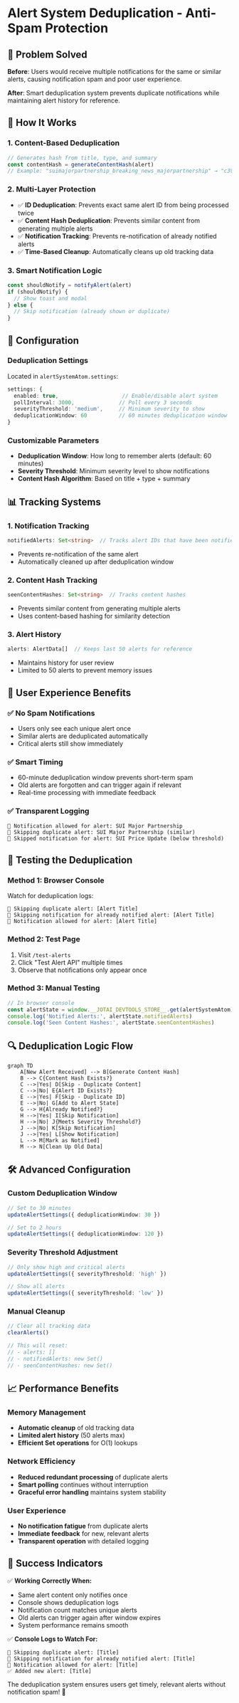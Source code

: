 # Alert System Deduplication - Anti-Spam Protection

## 🚫 Problem Solved

**Before**: Users would receive multiple notifications for the same or similar alerts, causing notification spam and poor user experience.

**After**: Smart deduplication system prevents duplicate notifications while maintaining alert history for reference.

## 🧠 How It Works

### 1. **Content-Based Deduplication**
```typescript
// Generates hash from title, type, and summary
const contentHash = generateContentHash(alert)
// Example: "suimajorpartnership_breaking_news_majorpartnership" → "c3VpbWFqb3JwYXJ0"
```

### 2. **Multi-Layer Protection**
- ✅ **ID Deduplication**: Prevents exact same alert ID from being processed twice
- ✅ **Content Hash Deduplication**: Prevents similar content from generating multiple alerts
- ✅ **Notification Tracking**: Prevents re-notification of already notified alerts
- ✅ **Time-Based Cleanup**: Automatically cleans up old tracking data

### 3. **Smart Notification Logic**
```typescript
const shouldNotify = notifyAlert(alert)
if (shouldNotify) {
  // Show toast and modal
} else {
  // Skip notification (already shown or duplicate)
}
```

## 🔧 Configuration

### Deduplication Settings
Located in `alertSystemAtom.settings`:

```typescript
settings: {
  enabled: true,                    // Enable/disable alert system
  pollInterval: 3000,              // Poll every 3 seconds
  severityThreshold: 'medium',     // Minimum severity to show
  deduplicationWindow: 60          // 60 minutes deduplication window
}
```

### Customizable Parameters
- **Deduplication Window**: How long to remember alerts (default: 60 minutes)
- **Severity Threshold**: Minimum severity level to show notifications
- **Content Hash Algorithm**: Based on title + type + summary

## 📊 Tracking Systems

### 1. **Notification Tracking**
```typescript
notifiedAlerts: Set<string>  // Tracks alert IDs that have been notified
```
- Prevents re-notification of the same alert
- Automatically cleaned up after deduplication window

### 2. **Content Hash Tracking**
```typescript
seenContentHashes: Set<string>  // Tracks content hashes
```
- Prevents similar content from generating multiple alerts
- Uses content-based hashing for similarity detection

### 3. **Alert History**
```typescript
alerts: AlertData[]  // Keeps last 50 alerts for reference
```
- Maintains history for user review
- Limited to 50 alerts to prevent memory issues

## 🎯 User Experience Benefits

### ✅ **No Spam Notifications**
- Users only see each unique alert once
- Similar alerts are deduplicated automatically
- Critical alerts still show immediately

### ✅ **Smart Timing**
- 60-minute deduplication window prevents short-term spam
- Old alerts are forgotten and can trigger again if relevant
- Real-time processing with immediate feedback

### ✅ **Transparent Logging**
```
🔔 Notification allowed for alert: SUI Major Partnership
🔄 Skipping duplicate alert: SUI Major Partnership (similar)
🔕 Skipped notification for alert: SUI Price Update (below threshold)
```

## 🧪 Testing the Deduplication

### Method 1: Browser Console
Watch for deduplication logs:
```
🔄 Skipping duplicate alert: [Alert Title]
🔕 Skipping notification for already notified alert: [Alert Title]
🔔 Notification allowed for alert: [Alert Title]
```

### Method 2: Test Page
1. Visit `/test-alerts`
2. Click "Test Alert API" multiple times
3. Observe that notifications only appear once

### Method 3: Manual Testing
```javascript
// In browser console
const alertState = window.__JOTAI_DEVTOOLS_STORE__.get(alertSystemAtom)
console.log('Notified Alerts:', alertState.notifiedAlerts)
console.log('Seen Content Hashes:', alertState.seenContentHashes)
```

## 🔍 Deduplication Logic Flow

```mermaid
graph TD
    A[New Alert Received] --> B[Generate Content Hash]
    B --> C{Content Hash Exists?}
    C -->|Yes| D[Skip - Duplicate Content]
    C -->|No| E{Alert ID Exists?}
    E -->|Yes| F[Skip - Duplicate ID]
    E -->|No| G[Add to Alert State]
    G --> H{Already Notified?}
    H -->|Yes| I[Skip Notification]
    H -->|No| J{Meets Severity Threshold?}
    J -->|No| K[Skip Notification]
    J -->|Yes| L[Show Notification]
    L --> M[Mark as Notified]
    M --> N[Clean Up Old Data]
```

## 🛠️ Advanced Configuration

### Custom Deduplication Window
```typescript
// Set to 30 minutes
updateAlertSettings({ deduplicationWindow: 30 })

// Set to 2 hours
updateAlertSettings({ deduplicationWindow: 120 })
```

### Severity Threshold Adjustment
```typescript
// Only show high and critical alerts
updateAlertSettings({ severityThreshold: 'high' })

// Show all alerts
updateAlertSettings({ severityThreshold: 'low' })
```

### Manual Cleanup
```typescript
// Clear all tracking data
clearAlerts()

// This will reset:
// - alerts: []
// - notifiedAlerts: new Set()
// - seenContentHashes: new Set()
```

## 📈 Performance Benefits

### Memory Management
- **Automatic cleanup** of old tracking data
- **Limited alert history** (50 alerts max)
- **Efficient Set operations** for O(1) lookups

### Network Efficiency
- **Reduced redundant processing** of duplicate alerts
- **Smart polling** continues without interruption
- **Graceful error handling** maintains system stability

### User Experience
- **No notification fatigue** from duplicate alerts
- **Immediate feedback** for new, relevant alerts
- **Transparent operation** with detailed logging

## 🎉 Success Indicators

✅ **Working Correctly When:**
- Same alert content only notifies once
- Console shows deduplication logs
- Notification count matches unique alerts
- Old alerts can trigger again after window expires
- System performance remains smooth

✅ **Console Logs to Watch For:**
```
🔄 Skipping duplicate alert: [Title]
🔕 Skipping notification for already notified alert: [Title]
🔔 Notification allowed for alert: [Title]
✅ Added new alert: [Title]
```

The deduplication system ensures users get timely, relevant alerts without notification spam! 🎯
